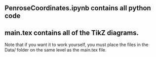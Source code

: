 ## PenroseCoordinates.ipynb contains all python code


## main.tex contains all of the TikZ diagrams.
Note that if you want it to work yourself, you must place the files in the Data/ folder on the same level as the main.tex file.


